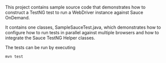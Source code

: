This project contains sample source code that demonstrates how to construct a TestNG test to run a
WebDriver instance against Sauce OnDemand.

It contains one classes, SampleSauceTest.java, which demonstrates how to configure how to run tests in parallel against
multiple browsers and how to integrate the Sauce TestNG Helper classes.

The tests can be run by executing

    mvn test